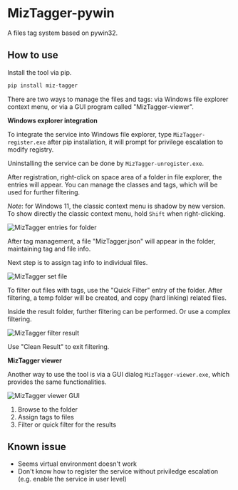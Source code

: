 # MizTagger-pywin

A files tag system based on pywin32.

## How to use

Install the tool via pip.

```bash
pip install miz-tagger
```

There are two ways to manage the files and tags:
via Windows file explorer context menu, or via a GUI program called "MizTagger-viewer".

**Windows explorer integration**

To integrate the service into Windows file explorer,
type `MizTagger-register.exe` after pip installation,
it will prompt for privilege escalation to modify registry.

Uninstalling the service can be done by `MizTagger-unregister.exe`.

After registration, right-click on space area of a folder in file explorer, the entries will appear.
You can manage the classes and tags, which will be used for further filtering.

*Note*: for Windows 11, the classic context menu is shadow by new version.
To show directly the classic context menu, hold `Shift` when right-clicking.

![MizTagger entries for folder](./doc/images/miztagger-folder-tag-management.png)

After tag management, a file "MizTagger.json" will appear in the folder, maintaining tag and file info.

Next step is to assign tag info to individual files.

![MizTagger set file](./doc/images/miztagger-set-file-info.png)

To filter out files with tags, use the "Quick Filter" entry of the folder.
After filtering, a temp folder will be created, and copy (hard linking) related files.

Inside the result folder, further filtering can be performed. Or use a complex filtering.

![MizTagger filter result](./doc/images/miztagger-filter-result.png)

Use "Clean Result" to exit filtering.

**MizTagger viewer**

Another way to use the tool is via a GUI dialog `MizTagger-viewer.exe`,
which provides the same functionalities.

![MizTagger viewer GUI](./doc/images/miztagger-viewer.png)

1. Browse to the folder
2. Assign tags to files
3. Filter or quick filter for the results

## Known issue

- Seems virtual environment doesn't work
- Don't know how to register the service without priviledge escalation (e.g. enable the service in user level)

<!-- ## What are the tags -->

<!-- ## Content in Windows registery -->